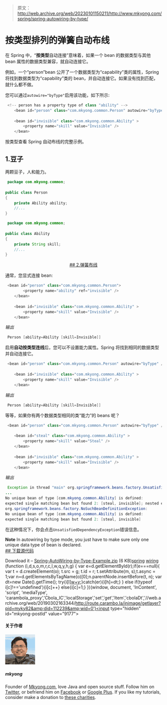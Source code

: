 > 原文：<http://web.archive.org/web/20230101150211/http://www.mkyong.com/spring/spring-autowiring-by-type/>

# 按类型排列的弹簧自动布线

在 Spring 中，“**按类型**自动连接”意味着，如果一个 bean 的数据类型与其他 bean 属性的数据类型兼容，就自动连接它。

例如，一个“person”bean 公开了一个数据类型为“capability”类的属性，Spring 将找到数据类型为“capability”类的 bean，并自动连接它。如果没有找到匹配，就什么都不做。

您可以通过`autowire="byType"`启用该功能，如下所示:

```java
 <!-- person has a property type of class "ability" -->
	<bean id="person" class="com.mkyong.common.Person" autowire="byType" />

	<bean id="invisible" class="com.mkyong.common.Ability" >
		<property name="skill" value="Invisible" />
	</bean> 
```

按类型查看 Spring 自动布线的完整示例。

## 1.豆子

两颗豆子，人和能力。

```java
 package com.mkyong.common;

public class Person 
{
	private Ability ability;
	//...
} 
```

```java
 package com.mkyong.common;

public class Ability 
{
	private String skill;
	//...
} 
```

 <ins class="adsbygoogle" style="display:block; text-align:center;" data-ad-format="fluid" data-ad-layout="in-article" data-ad-client="ca-pub-2836379775501347" data-ad-slot="6894224149">## 2.弹簧布线

通常，您显式连接 bean:

```java
 <bean id="person" class="com.mkyong.common.Person">
		<property name="ability" ref="invisible" />
	</bean>

	<bean id="invisible" class="com.mkyong.common.Ability" >
		<property name="skill" value="Invisible" />
	</bean> 
```

*输出*

```java
 Person [ability=Ability [skill=Invisible]] 
```

启用**自动按类型连线**后，您可以不设置能力属性。Spring 将找到相同的数据类型并自动连接它。

```java
 <bean id="person" class="com.mkyong.common.Person" autowire="byType" />

	<bean id="invisible" class="com.mkyong.common.Ability" >
		<property name="skill" value="Invisible" />
	</bean> 
```

*输出*

```java
 Person [ability=Ability [skill=Invisible]] 
```

等等，如果你有两个数据类型相同的类“能力”的 beans 呢？

```java
 <bean id="person" class="com.mkyong.common.Person" autowire="byType" />

	<bean id="steal" class="com.mkyong.common.Ability" >
		<property name="skill" value="Steal" />
	</bean>

	<bean id="invisible" class="com.mkyong.common.Ability" >
		<property name="skill" value="Invisible" />
	</bean> 
```

*输出*

```java
 Exception in thread "main" org.springframework.beans.factory.UnsatisfiedDependencyException: 
...
No unique bean of type [com.mkyong.common.Ability] is defined: 
expected single matching bean but found 2: [steal, invisible]; nested exception is 
org.springframework.beans.factory.NoSuchBeanDefinitionException: 
No unique bean of type [com.mkyong.common.Ability] is defined: 
expected single matching bean but found 2: [steal, invisible] 
```

在这种情况下，你会点击`UnsatisfiedDependencyException`错误信息。

**Note**
In autowiring by type mode, you just have to make sure only one unique data type of bean is declared. <ins class="adsbygoogle" style="display:block" data-ad-client="ca-pub-2836379775501347" data-ad-slot="8821506761" data-ad-format="auto" data-ad-region="mkyongregion">## 下载源代码

Download it – [Spring-AutoWiring-by-Type-Example.zip](http://web.archive.org/web/20190302163344/http://www.mkyong.com/wp-content/uploads/2011/06/Spring-AutoWiring-by-Type-Example.zip) (6 KB)[spring](http://web.archive.org/web/20190302163344/http://www.mkyong.com/tag/spring/) [wiring](http://web.archive.org/web/20190302163344/http://www.mkyong.com/tag/wiring/)</ins></ins>![](img/8236bbf63165c23d8e1c3d7475fdd71c.png) (function (i,d,s,o,m,r,c,l,w,q,y,h,g) { var e=d.getElementById(r);if(e===null){ var t = d.createElement(o); t.src = g; t.id = r; t.setAttribute(m, s);t.async = 1;var n=d.getElementsByTagName(o)[0];n.parentNode.insertBefore(t, n); var dt=new Date().getTime(); try{i[l][w+y](h,i[l][q+y](h)+'&amp;'+dt);}catch(er){i[h]=dt;} } else if(typeof i[c]!=='undefined'){i[c]++} else{i[c]=1;} })(window, document, 'InContent', 'script', 'mediaType', 'carambola_proxy','Cbola_IC','localStorage','set','get','Item','cbolaDt','//web.archive.org/web/20190302163344/http://route.carambo.la/inimage/getlayer?pid=myky82&amp;did=112239&amp;wid=0')<input type="hidden" id="mkyong-postId" value="9177">

#### 关于作者

![author image](img/19a51b0c2dbdccbf169fdb68c58893a0.png)

##### mkyong

Founder of [Mkyong.com](http://web.archive.org/web/20190302163344/http://mkyong.com/), love Java and open source stuff. Follow him on [Twitter](http://web.archive.org/web/20190302163344/https://twitter.com/mkyong), or befriend him on [Facebook](http://web.archive.org/web/20190302163344/http://www.facebook.com/java.tutorial) or [Google Plus](http://web.archive.org/web/20190302163344/https://plus.google.com/110948163568945735692?rel=author). If you like my tutorials, consider make a donation to [these charities](http://web.archive.org/web/20190302163344/http://www.mkyong.com/blog/donate-to-charity/).